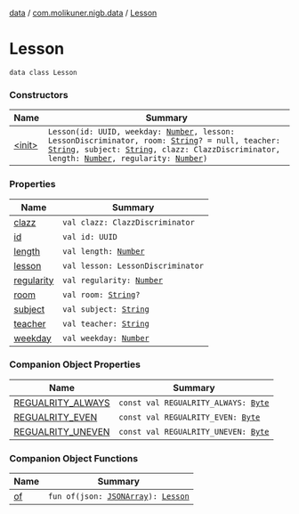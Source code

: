 [data](../../index.md) / [com.molikuner.nigb.data](../index.md) / [Lesson](./index.md)

# Lesson

`data class Lesson`

### Constructors

| Name | Summary |
|---|---|
| [&lt;init&gt;](-init-.md) | `Lesson(id: UUID, weekday: `[`Number`](https://kotlinlang.org/api/latest/jvm/stdlib/kotlin/-number/index.html)`, lesson: LessonDiscriminator, room: `[`String`](https://kotlinlang.org/api/latest/jvm/stdlib/kotlin/-string/index.html)`? = null, teacher: `[`String`](https://kotlinlang.org/api/latest/jvm/stdlib/kotlin/-string/index.html)`, subject: `[`String`](https://kotlinlang.org/api/latest/jvm/stdlib/kotlin/-string/index.html)`, clazz: ClazzDiscriminator, length: `[`Number`](https://kotlinlang.org/api/latest/jvm/stdlib/kotlin/-number/index.html)`, regularity: `[`Number`](https://kotlinlang.org/api/latest/jvm/stdlib/kotlin/-number/index.html)`)` |

### Properties

| Name | Summary |
|---|---|
| [clazz](clazz.md) | `val clazz: ClazzDiscriminator` |
| [id](id.md) | `val id: UUID` |
| [length](length.md) | `val length: `[`Number`](https://kotlinlang.org/api/latest/jvm/stdlib/kotlin/-number/index.html) |
| [lesson](lesson.md) | `val lesson: LessonDiscriminator` |
| [regularity](regularity.md) | `val regularity: `[`Number`](https://kotlinlang.org/api/latest/jvm/stdlib/kotlin/-number/index.html) |
| [room](room.md) | `val room: `[`String`](https://kotlinlang.org/api/latest/jvm/stdlib/kotlin/-string/index.html)`?` |
| [subject](subject.md) | `val subject: `[`String`](https://kotlinlang.org/api/latest/jvm/stdlib/kotlin/-string/index.html) |
| [teacher](teacher.md) | `val teacher: `[`String`](https://kotlinlang.org/api/latest/jvm/stdlib/kotlin/-string/index.html) |
| [weekday](weekday.md) | `val weekday: `[`Number`](https://kotlinlang.org/api/latest/jvm/stdlib/kotlin/-number/index.html) |

### Companion Object Properties

| Name | Summary |
|---|---|
| [REGUALRITY_ALWAYS](-r-e-g-u-a-l-r-i-t-y_-a-l-w-a-y-s.md) | `const val REGUALRITY_ALWAYS: `[`Byte`](https://kotlinlang.org/api/latest/jvm/stdlib/kotlin/-byte/index.html) |
| [REGUALRITY_EVEN](-r-e-g-u-a-l-r-i-t-y_-e-v-e-n.md) | `const val REGUALRITY_EVEN: `[`Byte`](https://kotlinlang.org/api/latest/jvm/stdlib/kotlin/-byte/index.html) |
| [REGUALRITY_UNEVEN](-r-e-g-u-a-l-r-i-t-y_-u-n-e-v-e-n.md) | `const val REGUALRITY_UNEVEN: `[`Byte`](https://kotlinlang.org/api/latest/jvm/stdlib/kotlin/-byte/index.html) |

### Companion Object Functions

| Name | Summary |
|---|---|
| [of](of.md) | `fun of(json: `[`JSONArray`](https://developer.android.com/reference/org/json/JSONArray.html)`): `[`Lesson`](./index.md) |
